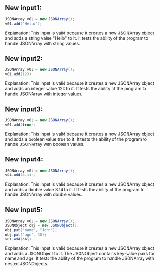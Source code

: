 ## New input1:
```java
JSONArray v01 = new JSONArray();
v01.add("Hello");
```
Explanation: This input is valid because it creates a new JSONArray object and adds a string value "Hello" to it. It tests the ability of the program to handle JSONArray with string values.

## New input2:
```java
JSONArray v01 = new JSONArray();
v01.add(123);
```
Explanation: This input is valid because it creates a new JSONArray object and adds an integer value 123 to it. It tests the ability of the program to handle JSONArray with integer values.

## New input3:
```java
JSONArray v01 = new JSONArray();
v01.add(true);
```
Explanation: This input is valid because it creates a new JSONArray object and adds a boolean value true to it. It tests the ability of the program to handle JSONArray with boolean values.

## New input4:
```java
JSONArray v01 = new JSONArray();
v01.add(3.14);
```
Explanation: This input is valid because it creates a new JSONArray object and adds a double value 3.14 to it. It tests the ability of the program to handle JSONArray with double values.

## New input5:
```java
JSONArray v01 = new JSONArray();
JSONObject obj = new JSONObject();
obj.put("name", "John");
obj.put("age", 30);
v01.add(obj);
```
Explanation: This input is valid because it creates a new JSONArray object and adds a JSONObject to it. The JSONObject contains key-value pairs for name and age. It tests the ability of the program to handle JSONArray with nested JSONObjects.